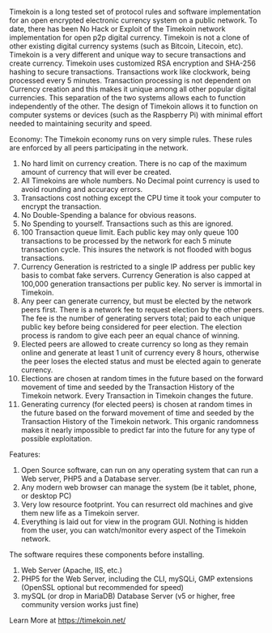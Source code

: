 Timekoin is a long tested set of protocol rules and software implementation for an open encrypted electronic currency system on a public network. To date, there has been No Hack or Exploit of the Timekoin network implementation for open p2p digital currency. Timekoin is not a clone of other existing digital currency systems (such as Bitcoin, Litecoin, etc). Timekoin is a very different and unique way to secure transactions and create currency. Timekoin uses customized RSA encryption and SHA-256 hashing to secure transactions. Transactions work like clockwork, being processed every 5 minutes. Transaction processing is not dependent on Currency creation and this makes it unique among all other popular digital currencies. This separation of the two systems allows each to function independently of the other. The design of Timekoin allows it to function on computer systems or devices (such as the Raspberry Pi) with minimal effort needed to maintaining security and speed.

Economy:
The Timekoin economy runs on very simple rules. These rules are enforced by all peers participating in the network.

1. No hard limit on currency creation. There is no cap of the maximum amount of currency that will ever be created.
2. All Timekoins are whole numbers. No Decimal point currency is used to avoid rounding and accuracy errors.
3. Transactions cost nothing except the CPU time it took your computer to encrypt the transaction.
4. No Double-Spending a balance for obvious reasons.
5. No Spending to yourself. Transactions such as this are ignored.
6. 100 Transaction queue limit. Each public key may only queue 100 transactions to be processed by the network for each 5 minute transaction cycle. This insures the network is not flooded with bogus transactions.
7. Currency Generation is restricted to a single IP address per public key basis to combat fake servers. Currency Generation is also capped at 100,000 generation transactions per public key. No server is immortal in Timekoin.
8. Any peer can generate currency, but must be elected by the network peers first. There is a network fee to request election by the other peers. The fee is the number of generating servers total; paid to each unique public key before being considered for peer election. The election process is random to give each peer an equal chance of winning.
9. Elected peers are allowed to create currency so long as they remain online and generate at least 1 unit of currency every 8 hours, otherwise the peer loses the elected status and must be elected again to generate currency.
10. Elections are chosen at random times in the future based on the forward movement of time and seeded by the Transaction History of the Timekoin network. Every Transaction in Timekoin changes the future.
11. Generating currency (for elected peers) is chosen at random times in the future based on the forward movement of time and seeded by the Transaction History of the Timekoin network. This organic randomness makes it nearly impossible to predict far into the future for any type of possible exploitation.

Features:
1. Open Source software, can run on any operating system that can run a Web server, PHP5 and a Database server.
2. Any modern web browser can manage the system (be it tablet, phone, or desktop PC)
3. Very low resource footprint. You can resurrect old machines and give them new life as a Timekoin server.
4. Everything is laid out for view in the program GUI. Nothing is hidden from the user, you can watch/monitor every aspect of the Timekoin network.

The software requires these components before installing.
1. Web Server (Apache, IIS, etc.)
2. PHP5 for the Web Server, including the CLI, mySQLi, GMP
extensions (OpenSSL optional but recommended for speed)
3. mySQL (or drop in MariaDB) Database Server (v5 or higher, free community 
version works just fine)

Learn More at https://timekoin.net/
